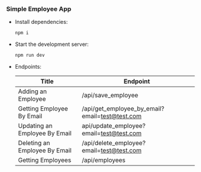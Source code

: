 ### Simple Employee App 

- Install dependencies:

    ```bash
    npm i
    ```

- Start the development server:

    ```bash
    npm run dev
    ```

- Endpoints:

    | Title      | Endpoint |
    | ----------- | ----------- |
    | Adding an Employee      | /api/save_employee      |
    | Getting Employee By Email   | /api/get_employee_by_email?email=test@test.com        |
    | Updating an Employee By Email | api/update_employee?email=test@test.com | 
    | Deleting an Employee By Email | /api/delete_employee?email=test@test.com | 
    | Getting Employees | /api/employees |
